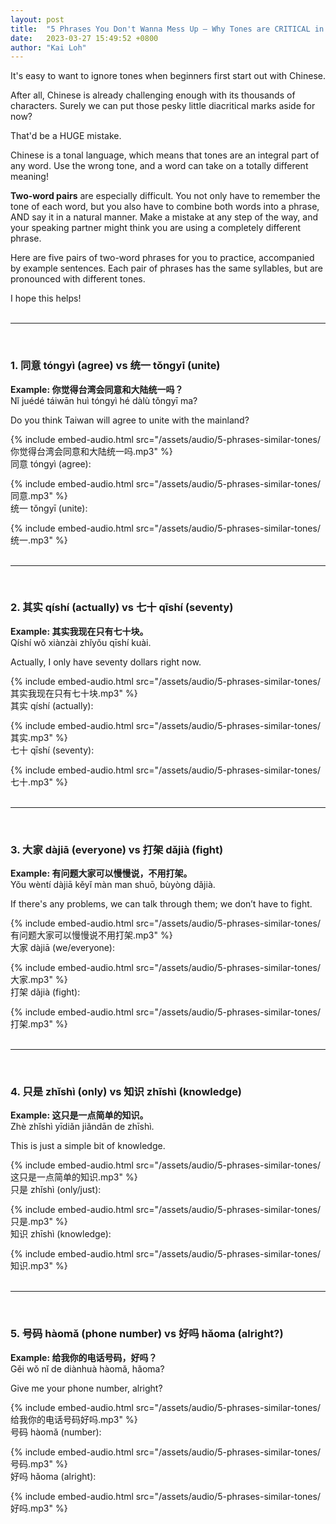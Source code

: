 ```yaml
---
layout: post
title:  "5 Phrases You Don't Wanna Mess Up — Why Tones are CRITICAL in Chinese! (Audio examples included)"
date:   2023-03-27 15:49:52 +0800
author: "Kai Loh"
---
```


It's easy to want to ignore tones when beginners first start out with Chinese.

After all, Chinese is already challenging enough with its thousands of characters. Surely we can put those pesky little diacritical marks aside for now?

That'd be a HUGE mistake.

Chinese is a tonal language, which means that tones are an integral part of any word. Use the wrong tone, and a word can take on a totally different meaning!

**Two-word pairs** are especially difficult. You not only have to remember the tone of each word, but you also have to combine both words into a phrase, AND say it in a natural manner. Make a mistake at any step of the way, and your speaking partner might think you are using a completely different phrase.

Here are five pairs of two-word phrases for you to practice, accompanied by example sentences. Each pair of phrases has the same syllables, but are pronounced with different tones.

I hope this helps!
<br>
<br>

---

<br>

### 1. **同意** tóngyì (agree) vs **统一** tǒngyī (unite)

**Example: 你觉得台湾会同意和大陆统一吗？**<br>
Nǐ juédé táiwān huì tóngyì hé dàlù tǒngyī ma?

Do you think Taiwan will agree to unite with the mainland? 

{% include embed-audio.html src="/assets/audio/5-phrases-similar-tones/你觉得台湾会同意和大陆统一吗.mp3" %}
<br>
同意 tóngyì (agree):

{% include embed-audio.html src="/assets/audio/5-phrases-similar-tones/同意.mp3" %}
<br>
统一 tǒngyī (unite):

{% include embed-audio.html src="/assets/audio/5-phrases-similar-tones/统一.mp3" %}
<br>
<br>

---

<br>

### 2. **其实** qíshí (actually) vs **七十** qīshí (seventy)

**Example: 其实我现在只有七十块。**<br>
Qíshí wǒ xiànzài zhǐyǒu qīshí kuài.

Actually, I only have seventy dollars right now.

{% include embed-audio.html src="/assets/audio/5-phrases-similar-tones/其实我现在只有七十块.mp3" %}
<br>
其实 qíshí (actually):

{% include embed-audio.html src="/assets/audio/5-phrases-similar-tones/其实.mp3" %}
<br>
七十 qīshí (seventy):

{% include embed-audio.html src="/assets/audio/5-phrases-similar-tones/七十.mp3" %}
<br>
<br>


---

<br>

### 3. **大家** dàjiā (everyone) vs **打架** dǎjià (fight)

**Example: 有问题大家可以慢慢说，不用打架。**<br>
Yǒu wèntí dàjiā kěyǐ màn man shuō, bùyòng dǎjià.

If there's any problems, we can talk through them; we don’t have to fight.

{% include embed-audio.html src="/assets/audio/5-phrases-similar-tones/有问题大家可以慢慢说不用打架.mp3" %}
<br>
大家 dàjiā (we/everyone):

{% include embed-audio.html src="/assets/audio/5-phrases-similar-tones/大家.mp3" %}
<br>
打架 dǎjià (fight):

{% include embed-audio.html src="/assets/audio/5-phrases-similar-tones/打架.mp3" %}
<br>
<br>

---

<br>

### 4. **只是** zhǐshì (only) vs **知识** zhīshì (knowledge) 

**Example: 这只是一点简单的知识。**<br>
Zhè zhǐshì yīdiǎn jiǎndān de zhīshì.

This is just a simple bit of knowledge.

{% include embed-audio.html src="/assets/audio/5-phrases-similar-tones/这只是一点简单的知识.mp3" %}
<br>
只是 zhǐshì (only/just):

{% include embed-audio.html src="/assets/audio/5-phrases-similar-tones/只是.mp3" %}
<br>
知识 zhīshì (knowledge):

{% include embed-audio.html src="/assets/audio/5-phrases-similar-tones/知识.mp3" %}
<br>
<br>

---

<br>

### 5. **号码** hàomǎ (phone number) vs **好吗** hǎoma (alright?) 

**Example: 给我你的电话号码，好吗？**<br>
Gěi wǒ nǐ de diànhuà hàomǎ, hǎoma?

Give me your phone number, alright?

{% include embed-audio.html src="/assets/audio/5-phrases-similar-tones/给我你的电话号码好吗.mp3" %}
<br>
号码 hàomǎ (number):

{% include embed-audio.html src="/assets/audio/5-phrases-similar-tones/号码.mp3" %}
<br>
好吗 hǎoma (alright):

{% include embed-audio.html src="/assets/audio/5-phrases-similar-tones/好吗.mp3" %}
<br>
<br>